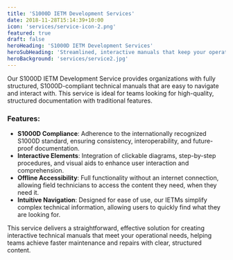 ```yaml
---
title: 'S1000D IETM Development Services'
date: 2018-11-28T15:14:39+10:00
icon: 'services/service-icon-2.png'
featured: true
draft: false
heroHeading: 'S1000D IETM Development Services'
heroSubHeading: 'Streamlined, interactive manuals that keep your operations running smoothly, anywhere.'
heroBackground: 'services/service2.jpg'
---
```


Our S1000D IETM Development Service provides organizations with fully structured, S1000D-compliant technical manuals that are easy to navigate and interact with. This service is ideal for teams looking for high-quality, structured documentation with traditional features.

### **Features:**

* **S1000D Compliance**: Adherence to the internationally recognized S1000D standard, ensuring consistency, interoperability, and future-proof documentation.
* **Interactive Elements**: Integration of clickable diagrams, step-by-step procedures, and visual aids to enhance user interaction and comprehension.
* **Offline Accessibility**: Full functionality without an internet connection, allowing field technicians to access the content they need, when they need it.
* **Intuitive Navigation**: Designed for ease of use, our IETMs simplify complex technical information, allowing users to quickly find what they are looking for.

This service delivers a straightforward, effective solution for creating interactive technical manuals that meet your operational needs, helping teams achieve faster maintenance and repairs with clear, structured content.

